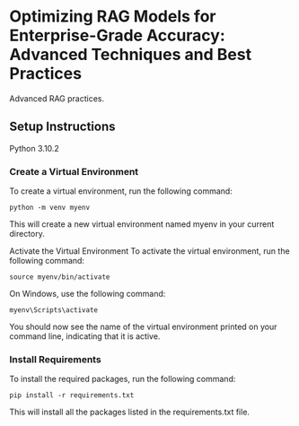 # Optimizing RAG Models for Enterprise-Grade Accuracy: Advanced Techniques and Best Practices

Advanced RAG practices.


## Setup Instructions

Python 3.10.2

### Create a Virtual Environment
To create a virtual environment, run the following command:

`python -m venv myenv`

This will create a new virtual environment named myenv in your current directory.

Activate the Virtual Environment
To activate the virtual environment, run the following command:

`source myenv/bin/activate`

On Windows, use the following command:

`myenv\Scripts\activate`

You should now see the name of the virtual environment printed on your command line, indicating that it is active.

### Install Requirements
To install the required packages, run the following command:

`pip install -r requirements.txt`

This will install all the packages listed in the requirements.txt file.